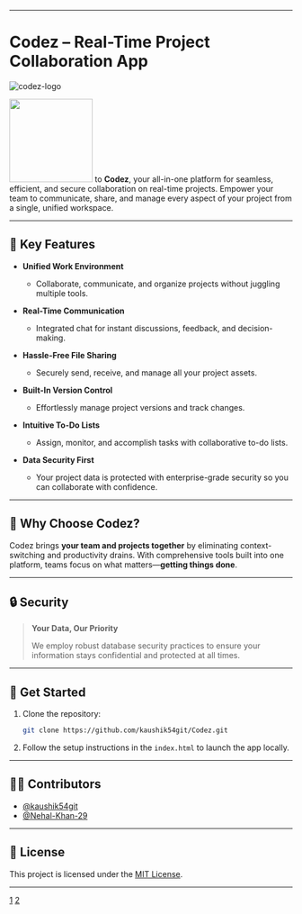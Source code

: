 ***

# Codez – Real-Time Project Collaboration App

![codez-logo](codez-logo-1-ico.ico) 

<img src="[![codez-logo](codez-logo-1-ico.ico)](https://github.com/kaushik54git/Codez/blob/main/codez-logo-1-ico.ico)" width="148"> to **Codez**, your all-in-one platform for seamless, efficient, and secure collaboration on real-time projects. Empower your team to communicate, share, and manage every aspect of your project from a single, unified workspace.

***

## 🚀 Key Features

- **Unified Work Environment**
  - Collaborate, communicate, and organize projects without juggling multiple tools.
  
- **Real-Time Communication**
  - Integrated chat for instant discussions, feedback, and decision-making.
  
- **Hassle-Free File Sharing**
  - Securely send, receive, and manage all your project assets.
  
- **Built-In Version Control**
  - Effortlessly manage project versions and track changes.
  
- **Intuitive To-Do Lists**
  - Assign, monitor, and accomplish tasks with collaborative to-do lists.

- **Data Security First**
  - Your project data is protected with enterprise-grade security so you can collaborate with confidence.

***

## 📝 Why Choose Codez?

Codez brings **your team and projects together** by eliminating context-switching and productivity drains. With comprehensive tools built into one platform, teams focus on what matters—**getting things done**.

***

## 🔒 Security

> **Your Data, Our Priority**
>  
> We employ robust database security practices to ensure your information stays confidential and protected at all times.

***

## 🤝 Get Started

1. Clone the repository:  
   ```bash
   git clone https://github.com/kaushik54git/Codez.git
   ```
2. Follow the setup instructions in the `index.html` to launch the app locally.

***

## 🧑‍💻 Contributors

- [@kaushik54git](https://github.com/kaushik54git)
- [@Nehal-Khan-29](https://github.com/Nehal-Khan-29)

***

## 📄 License

This project is licensed under the [MIT License](./LICENSE).

***

[1](https://github.com/kaushik54git/Codez)
[2](https://github.com/kaushik54git/Codez/raw/refs/heads/main/README.md)
